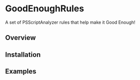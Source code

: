 # GoodEnoughRules

A set of PSScriptAnalyzer rules that help make it Good Enough!

## Overview

## Installation

## Examples

